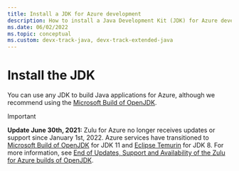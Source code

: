 ```yaml
---
title: Install a JDK for Azure development
description: How to install a Java Development Kit (JDK) for Azure development with Windows, Linux, and Mac.
ms.date: 06/02/2022
ms.topic: conceptual
ms.custom: devx-track-java, devx-track-extended-java
---
```


# Install the JDK

You can use any JDK to build Java applications for Azure, although we recommend using the [Microsoft Build of OpenJDK](/java/openjdk/install).

> [!IMPORTANT]
> **Update June 30th, 2021:** Zulu for Azure no longer receives updates or support since January 1st, 2022. Azure services have transitioned to [Microsoft Build of OpenJDK](/java/openjdk/install) for JDK 11 and [Eclipse Temurin](https://adoptium.net/releases.html?variant=openjdk8&jvmVariant=hotspot) for JDK 8. For more information, see [End of Updates, Support and Availability of the Zulu for Azure builds of OpenJDK](https://devblogs.microsoft.com/java/end-of-updates-support-and-availability-of-zulu-for-azure/).
